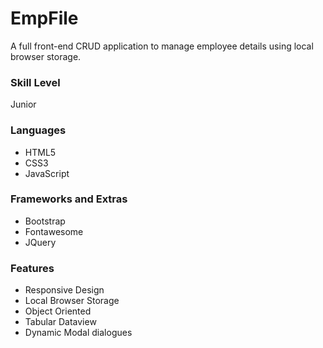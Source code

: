 # EmpFile
A full front-end CRUD application to manage employee details using local browser storage.
### Skill Level
Junior
### Languages
- HTML5
- CSS3
- JavaScript
### Frameworks and Extras
- Bootstrap
- Fontawesome
- JQuery
### Features
- Responsive Design
- Local Browser Storage
- Object Oriented
- Tabular Dataview
- Dynamic Modal dialogues
